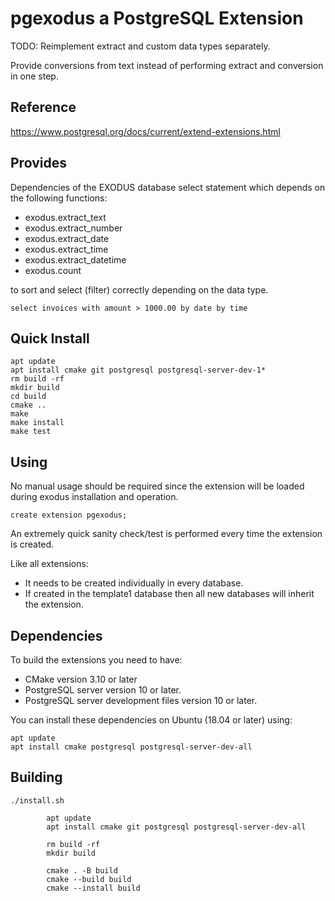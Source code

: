 # pgexodus a PostgreSQL Extension

TODO: Reimplement extract and custom data types separately.

Provide conversions from text instead of performing extract and conversion in one step.

## Reference

https://www.postgresql.org/docs/current/extend-extensions.html

## Provides

Dependencies of the EXODUS database select statement which depends on the following functions:

* exodus.extract_text
* exodus.extract_number
* exodus.extract_date
* exodus.extract_time
* exodus.extract_datetime
* exodus.count

to sort and select (filter) correctly depending on the data type.

```
select invoices with amount > 1000.00 by date by time
```

## Quick Install

```
apt update
apt install cmake git postgresql postgresql-server-dev-1*
rm build -rf
mkdir build
cd build
cmake ..
make
make install
make test
```

## Using

No manual usage should be required since the extension will be loaded during exodus installation and operation.

```
create extension pgexodus;
```

An extremely quick sanity check/test is performed every time the extension is created.

Like all extensions:
- It needs to be created individually in every database.
- If created in the template1 database then all new databases will inherit the extension.

## Dependencies

To build the extensions you need to have:
- CMake version 3.10 or later
- PostgreSQL server version 10 or later.
- PostgreSQL server development files version 10 or later.

You can install these dependencies on Ubuntu (18.04 or later) using:

```
apt update
apt install cmake postgresql postgresql-server-dev-all
```

## Building

```./install.sh```

```
        apt update
        apt install cmake git postgresql postgresql-server-dev-all

        rm build -rf
        mkdir build

        cmake . -B build
        cmake --build build
        cmake --install build
```
